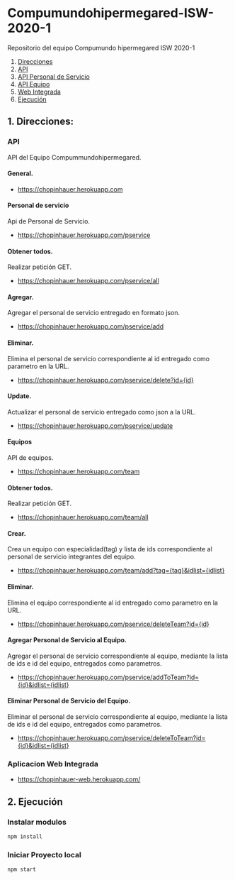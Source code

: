 # Compumundohipermegared-ISW-2020-1
Repositorio del equipo Compumundo hipermegared ISW 2020-1

1. [Direcciones](#direcciones)
  1. [API](#direcciones/api)
  2. [API Personal de Servicio](#direcciones/api/pservice)
  3. [API Equipo](#direcciones/api/team)
  4. [Web Integrada](#direcciones/web)
2. [Ejecución](#ejecutar)

<a name="direcciones"></a>
## 1. Direcciones:
<a name="direcciones/api"></a>
### API
API del Equipo Compummundohipermegared.

#### General.
- https://chopinhauer.herokuapp.com
<a name="direcciones/api/pservice"></a>
#### Personal de servicio
Api de Personal de Servicio.
- https://chopinhauer.herokuapp.com/pservice
#### Obtener todos.
Realizar petición GET.
- https://chopinhauer.herokuapp.com/pservice/all
#### Agregar.
Agregar el personal de servicio entregado en formato json.
- https://chopinhauer.herokuapp.com/pservice/add
<a name="direcciones/api/team"></a>
#### Eliminar.
Elimina el personal de servicio correspondiente al id entregado como parametro en la URL.
- https://chopinhauer.herokuapp.com/pservice/delete?id={id}
#### Update.
Actualizar el personal de servicio entregado como json a la URL.
- https://chopinhauer.herokuapp.com/pservice/update
<a name="direcciones/api/team"></a>
#### Equipos
API de equipos.
- https://chopinhauer.herokuapp.com/team
#### Obtener todos.
Realizar petición GET.
- https://chopinhauer.herokuapp.com/team/all
#### Crear.
Crea un equipo con especialidad(tag) y lista de ids correspondiente al personal de servicio integrantes del equipo.
- https://chopinhauer.herokuapp.com/team/add?tag={tag}&idlist={idlist}
#### Eliminar.
Elimina el equipo correspondiente al id entregado como parametro en la URL.
- https://chopinhauer.herokuapp.com/pservice/deleteTeam?id={id}
#### Agregar Personal de Servicio al Equipo.
Agregar el personal de servicio correspondiente al equipo, mediante la lista de ids e id del equipo, entregados como parametros.
- https://chopinhauer.herokuapp.com/pservice/addToTeam?id={id}&idlist={idlist}
#### Eliminar Personal de Servicio del Equipo.
Eliminar el personal de servicio correspondiente al equipo, mediante la lista de ids e id del equipo, entregados como parametros.
- https://chopinhauer.herokuapp.com/pservice/deleteToTeam?id={id}&idlist={idlist}
<a name="direcciones/web"></a>
### Aplicacion Web Integrada
- https://chopinhauer-web.herokuapp.com/

<a name="ejecutar"></a>
## 2. Ejecución
### Instalar modulos
```sh
npm install
```

### Iniciar Proyecto local
```sh
npm start
```
